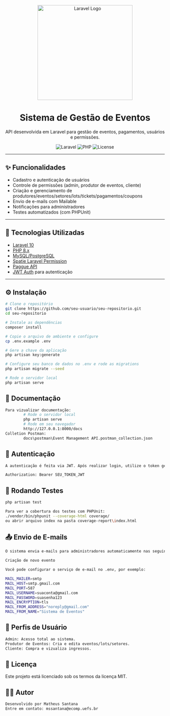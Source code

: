 <p align="center">
  <a href="https://laravel.com" target="_blank">
    <img src="https://raw.githubusercontent.com/laravel/art/master/logo-lockup/5%20SVG/2%20CMYK/1%20Full%20Color/laravel-logolockup-cmyk-red.svg" width="300" alt="Laravel Logo">
  </a>
</p>

<h1 align="center">Sistema de Gestão de Eventos</h1>

<p align="center">
  API desenvolvida em Laravel para gestão de eventos, pagamentos, usuários e permissões.
</p>

<p align="center">
  <img src="https://img.shields.io/badge/Laravel-10.x-red.svg" alt="Laravel">
  <img src="https://img.shields.io/badge/PHP-8.x-blue.svg" alt="PHP">
  <img src="https://img.shields.io/badge/license-MIT-green.svg" alt="License">
</p>

---

## ✨ Funcionalidades

- Cadastro e autenticação de usuários
- Controle de permissões (admin, produtor de eventos, cliente)
- Criação e gerenciamento de produtores/eventos/setores/lots/tickets/pagamentos/coupons
- Envio de e-mails com Mailable
- Notificações para administradores
- Testes automatizados (com PHPUnit)

---

## 🚀 Tecnologias Utilizadas

- [Laravel 10](https://laravel.com/)
- [PHP 8.x](https://www.php.net/)
- [MySQL/PostgreSQL](https://www.mysql.com/)
- [Spatie Laravel Permission](https://spatie.be/docs/laravel-permission/)
- [Paggue API](https://paggue.io)
- [JWT Auth](https://jwt.io/) para autenticação

---

## ⚙️ Instalação

```bash
# Clone o repositório
git clone https://github.com/seu-usuario/seu-repositorio.git
cd seu-repositorio

# Instale as dependências
composer install

# Copie o arquivo de ambiente e configure
cp .env.example .env

# Gere a chave da aplicação
php artisan key:generate

# Configure seu banco de dados no .env e rode as migrations
php artisan migrate --seed

# Rode o servidor local
php artisan serve
```

## 🧾 Documentação
``` bash
Para vizualizar documentação:
        # Rode o servidor local
        php artisan serve
        # Rode em seu navegador
        http://127.0.0.1:8000/docs
Colletion Postman:
        docs\postman\Event Management API.postman_collection.json
```

## 🔐 Autenticação 
``` bash
A autenticação é feita via JWT. Após realizar login, utilize o token gerado no cabeçalho de cada requisição protegida:

Authorization: Bearer SEU_TOKEN_JWT
```

## 🧪 Rodando Testes
``` bash
php artisan test

Para ver a cobertura dos testes com PHPUnit:
./vendor/bin/phpunit --coverage-html coverage/
ou abrir arquivo index na pasta coverage-report\index.html
```

## 📤 Envio de E-mails
``` bash
O sistema envia e-mails para administradores automaticamente nas seguintes situações:

Criação de novo evento

Você pode configurar o serviço de e-mail no .env, por exemplo:

MAIL_MAILER=smtp
MAIL_HOST=smtp.gmail.com
MAIL_PORT=587
MAIL_USERNAME=suaconta@gmail.com
MAIL_PASSWORD=suasenha123
MAIL_ENCRYPTION=tls
MAIL_FROM_ADDRESS="noreply@gmail.com"
MAIL_FROM_NAME="Sistema de Eventos"
```


## 👥 Perfis de Usuário
``` bash
Admin: Acesso total ao sistema.
Produtor de Eventos: Cria e edita eventos/lots/setores.
Cliente: Compra e vizualiza ingressos.
```

## 🧾 Licença
Este projeto está licenciado sob os termos da licença MIT.

## 👨‍💻 Autor
``` bash
Desenvolvido por Matheus Santana
Entre em contato: mssantana@ecomp.uefs.br
```
